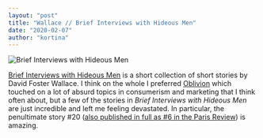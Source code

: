```yaml
---
layout: "post"
title: "Wallace // Brief Interviews with Hideous Men"
date: "2020-02-07"
author: "kortina"
---
```



![Brief Interviews with Hideous Men](https://cdn-images-1.medium.com/max/600/0*sBqrkth2izIqB1Wn.jpg)

[Brief Interviews with Hideous Men](https://www.amazon.com/Brief-Interviews-Hideous-Foster-Wallace/dp/0316925195?tag=kortina0e-20) is a short collection of short stories by David Foster Wallace. I think on the whole I preferred [Oblivion](https://www.amazon.com/Oblivion-Stories-David-Foster-Wallace/dp/0316010766?tag=kortina0e-20) which touched on a lot of absurd topics in consumerism and marketing that I think often about, but a few of the stories in *Brief Interviews with Hideous Men* are just incredible and left me feeling devastated. In particular, the penultimate story #20 ([also published in full as #6 in the Paris Review](https://www.theparisreview.org/fiction/1225/brief-interviews-with-hideous-men-david-foster-wallace)) is amazing.

